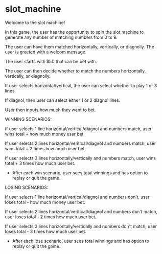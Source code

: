 # slot_machine

Welcome to the slot machine!

In this game, the user has the opportunity to spin the slot machine to generate any number of matching numbers from 0 to 9.

The user can have them matched horizontally, vertically, or diagnolly. The user is greeted with a welcom message.

The user starts with $50 that can be bet with.

The user can then decide whether to match the numbers horizontally, vertically, or diagnolly.

If user selects horizontal/vertical, the user can select whether to play 1 or 3 lines.

If diagnol, then user can select either 1 or 2 diagnol lines.

User then inputs how much they want to bet.

WINNING SCENARIOS:

If user selects 1 line horizontal/vertical/diagnol and numbers match, user wins total + how much money user bet.

If user selects 2 lines horizontal/veritical/diagnol and numbers match, user wins total + 2 times how much user bet.

If user selects 3 lines horizontally/vertically and numbers match, user wins total + 3 times how much user bet.

- After each win scenario, user sees total winnings and has option to replay or quit the game.

LOSING SCENARIOS:

If user selects 1 line horizontal/vertical/diagnol and numbers don't, user loses total - how much money user bet.

If user selects 2 lines horizontal/veritical/diagnol and numbers don't match, user loses total - 2 times how much user bet.

If user selects 3 lines horizontally/vertically and numbers don't match, user loses total - 3 times how much user bet.

- After each lose scenario, user sees total winnings and has option to replay or quit the game.
